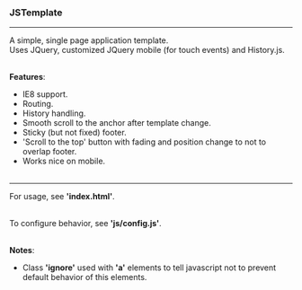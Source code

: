 ### JSTemplate
***
A simple, single page application template.<br />
Uses JQuery, customized JQuery mobile (for touch events) and History.js.<br /><br />

**Features**:
* IE8 support.
* Routing.
* History handling.
* Smooth scroll to the anchor after template change.
* Sticky (but not fixed) footer.
* 'Scroll to the top' button with fading and position change to not to overlap footer.
* Works nice on mobile.<br /><br />

***
For usage,
see **'index.html'**.<br /><br />

To configure behavior,
see **'js/config.js'**.<br /><br />

**Notes**:
* Class **'ignore'** used with **'a'** elements to
tell javascript not to prevent default behavior of this elements.
